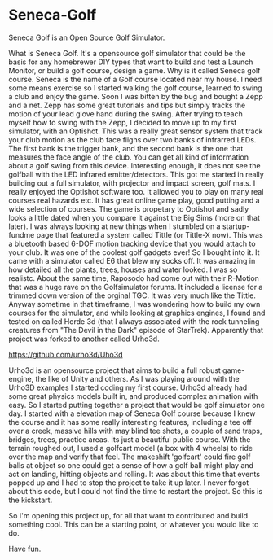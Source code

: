 # Seneca-Golf
Seneca Golf is an Open Source Golf Simulator.

What is Seneca Golf.  It's a opensource golf simulator that could be the basis for any homebrewer DIY types that want to build and test a Launch Monitor, 
or build a golf course, design a game.  Why is it called Seneca golf course.  Seneca is the name of a Golf course located near my house.  I need some means
exercise so I started walking the golf course, learned to swing a club and enjoy the game.  Soon I was bitten by the bug and bought a Zepp and a net. Zepp has some 
great tutorials and tips but simply tracks the motion of your lead glove hand during the swing.  After trying to teach myself how to swing with the Zepp, I decided
to move up to my first simulator, with an Optishot.  This was a really great sensor system that track your club motion as the club face flighs over two banks of
infrarred LEDs.  The first bank is the trigger bank, and the second bank is the one that measures the face angle of the club.  You can get all kind of information 
about a golf swing from this device.  Interesting enough, it does not see the golfball with the LED infrared emitter/detectors.  This got me started in really
building out a full simulator, with projector and impact screen, golf mats.  I really enjoyed the Optishot software too.  It allowed you to play on many real courses
real hazards etc.  It has great online game play, good putting and a wide selection of courses.  The game is propetary to Optishot and sadly looks a little dated
when you compare it against the Big Sims (more on that later).   I was always looking at new things when I stumbled on a startup-fundme page that featured a system 
called Tittle (or Tittle-X now).  This was a bluetooth based 6-DOF motion tracking device that you would attach to your club.  It was one of the coolest golf gadgets
ever!  So I bought into it.  It came with a simulator called E6 that blew my socks off.  It was amazing in how detailed all the plants, trees, houses and water looked.
I was so realistc.  About the same time, Raposodo had come out with their R-Motion that was a huge rave on the Golfsimulator forums.  It included a license for a
trimmed down version of the orginal TGC.  It was very much like the Tittle.  Anyway sometime in that timeframe, I was wondering how to build my own courses for the 
simulator, and while looking at graphics engines, I found and tested on called Horde 3d (that I always associated with the rock tunneling creatures from "The Devil
in the Dark" episode of StarTrek).  Apparently that project was forked to another called Urho3d.  

https://github.com/urho3d/Uho3d

Urho3d is an opensource project that aims to build a full robust game-engine, the like of Unity and others.  As I was playing around with the Urho3D examples I started 
coding my first course.  Urho3d already had some great physics models built in, and produced complex animation with easy.  So I started putting together a project
that would be golf simulator one day.  I started with a elevation map of Seneca Golf course because I knew the course and it has some really interesting features, 
including a tee off over a creek, massive hills with may blind tee shots, a couple of sand traps, bridges, trees, practice areas.  Its just a beautiful public course.
With the terrain roughed out, I used a golfcart model (a box with 4 wheels) to ride over the map and verify that feel.  The makeshift 'golfcart' could fire golf balls
at object so one could get a sense of how a golf ball might play and act on landing, hitting objects and rolling.   It was about this time that events popped up and 
I had to stop the project to take it up later.  I never forgot about this code, but I could not find the time to restart the project.  So this is the kickstart.

So I'm opening this project up, for all that want to contributed and build something cool.  This can be a starting point, or whatever you would like to do. 

Have fun.
